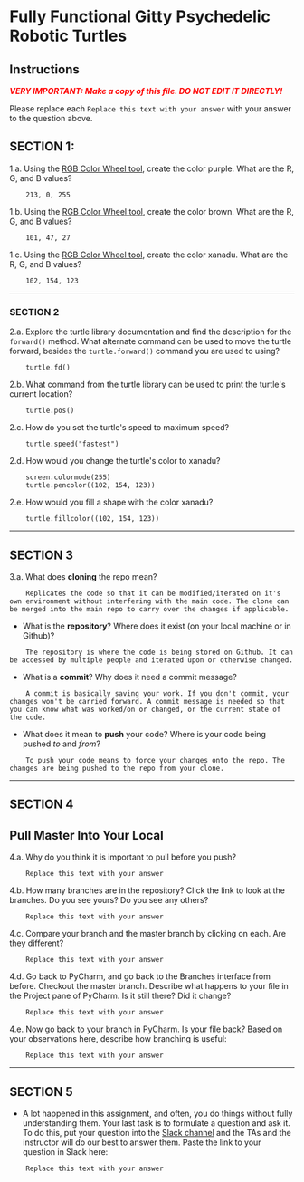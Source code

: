# Fully Functional Gitty Psychedelic Robotic Turtles

## Instructions

**_<span style="color:red">
    VERY IMPORTANT: Make a copy of this file. DO NOT EDIT IT DIRECTLY!
</span>_**

Please replace each `Replace this text with your answer` 
with your answer to the question above.

## SECTION 1: 

1.a. Using the [RGB Color Wheel tool](https://colorspire.com/rgb-color-wheel/), create the color purple. 
     What are the R, G, and B values?

```
    213, 0, 255
```

1.b. Using the [RGB Color Wheel tool](https://colorspire.com/rgb-color-wheel/), create the color brown. 
     What are the R, G, and B values? 

```
    101, 47, 27
```

1.c. Using the [RGB Color Wheel tool](https://colorspire.com/rgb-color-wheel/), create the color xanadu. 
     What are the R, G, and B values?

```
    102, 154, 123
```

---

### SECTION 2

2.a. Explore the turtle library documentation and find the description for the 
     `forward()` method. What alternate command can be used to move the turtle forward, 
     besides the `turtle.forward()` command you are used to using?

```
    turtle.fd()
```

2.b. What command from the turtle library can be used to print the turtle's current 
   location?
   
```
    turtle.pos()
```

2.c. How do you set the turtle's speed to maximum speed?
   
```
    turtle.speed("fastest")
```

2.d. How would you change the turtle's color to xanadu? 

```
    screen.colormode(255)
    turtle.pencolor((102, 154, 123))
```

2.e. How would you fill a shape with the color xanadu?

```
    turtle.fillcolor((102, 154, 123))
```

---

## SECTION 3

3.a. What does **cloning** the repo mean?

```
    Replicates the code so that it can be modified/iterated on it's own environment without interfering with the main code. The clone can be merged into the main repo to carry over the changes if applicable.
```


- What is the **repository**? Where does it exist (on your local machine or in Github)?

```
    The repository is where the code is being stored on Github. It can be accessed by multiple people and iterated upon or otherwise changed.
```


- What is a **commit**? Why does it need a commit message?

```
    A commit is basically saving your work. If you don't commit, your changes won't be carried forward. A commit message is needed so that you can know what was worked/on or changed, or the current state of the code.
```


- What does it mean to **push** your code? Where is your code being pushed _to_ and _from_?

```
    To push your code means to force your changes onto the repo. The changes are being pushed to the repo from your clone.
```

---

## SECTION 4

## Pull Master Into Your Local

4.a. Why do you think it is important to pull before you push?

```
    Replace this text with your answer
```

4.b. How many branches are in the repository?
     Click the link to look at the branches. Do you see yours? Do you see any others? 

```
    Replace this text with your answer
```


4.c. Compare your branch and the master branch by clicking on each. Are they different?

```
    Replace this text with your answer
```


4.d. Go back to PyCharm, and go back to the Branches interface from before. Checkout the 
     master branch.
     Describe what happens to your file in the Project pane of PyCharm. Is it still 
     there? Did it change?

```
    Replace this text with your answer
```


4.e. Now go back to your branch in PyCharm. Is your file back? Based on your observations
     here, describe how branching is useful:

```
    Replace this text with your answer
```

---

## SECTION 5
- A lot happened in this assignment, and often, you do things without fully 
  understanding them. Your last task is to formulate a question and ask it. 
  To do this, put your question into the [Slack channel](https://bereacs.slack.com/archives/C3QACGH8R) and the TAs and the instructor 
  will do our best to answer them. Paste the link to your question in Slack here:

```
    Replace this text with your answer
```



